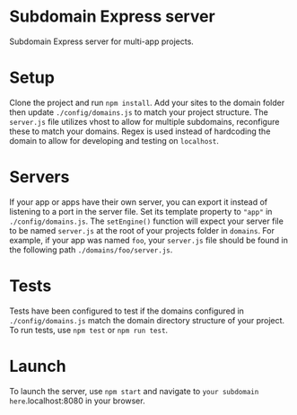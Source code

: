 # Subdomain Express server
Subdomain Express server for multi-app projects.

# Setup
Clone the project and run `npm install`. Add your sites to the domain folder then update `./config/domains.js` to match your project structure. The `server.js` file utilizes vhost to allow for multiple subdomains, reconfigure these to match your domains. Regex is used instead of hardcoding the domain to allow for developing and testing on `localhost`.

# Servers
If your app or apps have their own server, you can export it instead of listening to a port in the server file. Set its template property to `"app"` in `./config/domains.js`. The `setEngine()` function will expect your server file to be named `server.js` at the root of your projects folder in `domains`. For example, if your app was named `foo`, your `server.js` file should be found in the following path `./domains/foo/server.js`.

# Tests
Tests have been configured to test if the domains configured in `./config/domains.js` match the domain directory structure of your project. To run tests, use `npm test` or `npm run test`. 

# Launch
To launch the server, use `npm start` and navigate to `your subdomain here`.localhost:8080 in your browser.